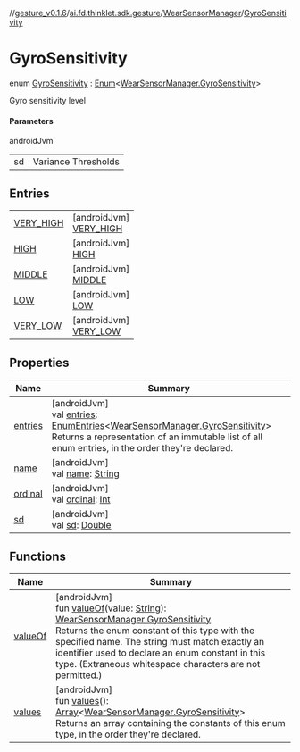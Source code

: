 //[gesture_v0.1.6](../../../../index.md)/[ai.fd.thinklet.sdk.gesture](../../index.md)/[WearSensorManager](../index.md)/[GyroSensitivity](index.md)

# GyroSensitivity

enum [GyroSensitivity](index.md) : [Enum](https://kotlinlang.org/api/latest/jvm/stdlib/kotlin/-enum/index.html)&lt;[WearSensorManager.GyroSensitivity](index.md)&gt; 

Gyro sensitivity level

#### Parameters

androidJvm

| | |
|---|---|
| sd | Variance Thresholds |

## Entries

| | |
|---|---|
| [VERY_HIGH](-v-e-r-y_-h-i-g-h/index.md) | [androidJvm]<br>[VERY_HIGH](-v-e-r-y_-h-i-g-h/index.md) |
| [HIGH](-h-i-g-h/index.md) | [androidJvm]<br>[HIGH](-h-i-g-h/index.md) |
| [MIDDLE](-m-i-d-d-l-e/index.md) | [androidJvm]<br>[MIDDLE](-m-i-d-d-l-e/index.md) |
| [LOW](-l-o-w/index.md) | [androidJvm]<br>[LOW](-l-o-w/index.md) |
| [VERY_LOW](-v-e-r-y_-l-o-w/index.md) | [androidJvm]<br>[VERY_LOW](-v-e-r-y_-l-o-w/index.md) |

## Properties

| Name | Summary |
|---|---|
| [entries](entries.md) | [androidJvm]<br>val [entries](entries.md): [EnumEntries](https://kotlinlang.org/api/latest/jvm/stdlib/kotlin.enums/-enum-entries/index.html)&lt;[WearSensorManager.GyroSensitivity](index.md)&gt;<br>Returns a representation of an immutable list of all enum entries, in the order they're declared. |
| [name](-v-e-r-y_-l-o-w/index.md#-372974862%2FProperties%2F1468078963) | [androidJvm]<br>val [name](-v-e-r-y_-l-o-w/index.md#-372974862%2FProperties%2F1468078963): [String](https://kotlinlang.org/api/latest/jvm/stdlib/kotlin/-string/index.html) |
| [ordinal](-v-e-r-y_-l-o-w/index.md#-739389684%2FProperties%2F1468078963) | [androidJvm]<br>val [ordinal](-v-e-r-y_-l-o-w/index.md#-739389684%2FProperties%2F1468078963): [Int](https://kotlinlang.org/api/latest/jvm/stdlib/kotlin/-int/index.html) |
| [sd](sd.md) | [androidJvm]<br>val [sd](sd.md): [Double](https://kotlinlang.org/api/latest/jvm/stdlib/kotlin/-double/index.html) |

## Functions

| Name | Summary |
|---|---|
| [valueOf](value-of.md) | [androidJvm]<br>fun [valueOf](value-of.md)(value: [String](https://kotlinlang.org/api/latest/jvm/stdlib/kotlin/-string/index.html)): [WearSensorManager.GyroSensitivity](index.md)<br>Returns the enum constant of this type with the specified name. The string must match exactly an identifier used to declare an enum constant in this type. (Extraneous whitespace characters are not permitted.) |
| [values](values.md) | [androidJvm]<br>fun [values](values.md)(): [Array](https://kotlinlang.org/api/latest/jvm/stdlib/kotlin/-array/index.html)&lt;[WearSensorManager.GyroSensitivity](index.md)&gt;<br>Returns an array containing the constants of this enum type, in the order they're declared. |
